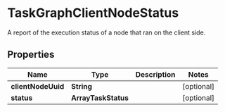 

# TaskGraphClientNodeStatus

A report of the execution status of a node that ran on the client side. 

## Properties

Name | Type | Description | Notes
------------ | ------------- | ------------- | -------------
**clientNodeUuid** | **String** |  |  [optional]
**status** | **ArrayTaskStatus** |  |  [optional]



